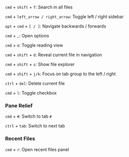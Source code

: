 `cmd` + `shift` + `f`: Search in all files

`cmd` + `left_arrow / right_arrow`: Toggle left / right sidebar

`opt` + `cmd` + `[ / ]`: Navigate backwards / forwards

`cmd` + `,`: Open options

`cmd` + `e`: Toggle reading view

`cmd` + `shift` + `d`: Reveal current file in navigation

`cmd` + `shift` + `s`: Show file explorer

`cmd` + `shift` + `j/k`:  Focus on tab group to the left / right

`ctrl` + `del`: Delete current file

`cmd` + `l`: Toggle checkbox

### Pane Relief

`cmd` + `#`: Switch to tab `#`

`ctrl` + `tab`: Switch to next tab

### Recent Files

`cmd` + `r`: Open recent files panel